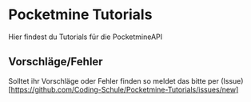 # Pocketmine Tutorials

Hier findest du Tutorials für die PocketmineAPI

## Vorschläge/Fehler

Solltet ihr Vorschläge oder Fehler finden so meldet das bitte per (Issue)[https://github.com/Coding-Schule/Pocketmine-Tutorials/issues/new]


 
